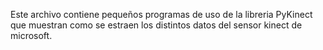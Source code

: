 Este archivo contiene pequeños programas de uso de la libreria PyKinect
que muestran como se estraen los distintos datos del sensor kinect
de microsoft.
